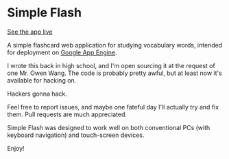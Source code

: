 # Simple Flash

[See the app live](http://simple-flash.appspot.com)

A simple flashcard web application for studying vocabulary words, intended for deployment on [Google App Engine](https://appengine.google.com).

I wrote this back in high school, and I'm open sourcing it at the request of one Mr. Owen Wang. The code is probably pretty awful, but at least now it's available for hacking on.

Hackers gonna hack.

Feel free to report issues, and maybe one fateful day I'll actually try and fix them. Pull requests are much appreciated.

Simple Flash was designed to work well on both conventional PCs (with keyboard navigation) and touch-screen devices.

Enjoy!

